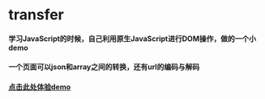 # transfer
<h4>学习JavaScript的时候，自己利用原生JavaScript进行DOM操作，做的一个小demo</h4>
<h4>一个页面可以json和array之间的转换，还有url的编码与解码</h4>
<h4><a href="ganlixin.cn/transfer">点击此处体验demo</a></h4>
